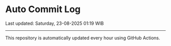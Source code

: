 # Auto Commit Log

Last updated: Saturday, 23-08-2025 01:19 WIB

---

This repository is automatically updated every hour using GitHub Actions.

